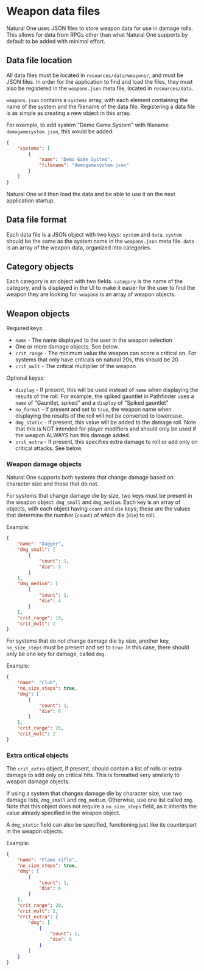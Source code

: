 # Weapon data files

Natural One uses JSON files to store weapon data for use in damage rolls. This allows for data from RPGs
other than what Natural One supports by default to be added with minimal effort.

## Data file location

All data files must be located in `resources/data/weapons/`, and must be JSON files. In order for the
application to find and load the files, they must also be registered in the `weapons.json` meta file,
located in `resources/data`. 

`weapons.json` contains a `systems` array, with each element containing the name of the system and the
filename of the data file. Registering a data file is as simple as creating a new object in this array.

For example, to add system "Demo Game System" with filename `demogamesystem.json`, this would be added:

```json
{
    "systems": [
        {
            "name": "Demo Game System",
            "filename": "demogamesystem.json"
        }
    ]
}
```

Natural One will then load the data and be able to use it on the next application startup.

## Data file format

Each data file is a JSON object with two keys: `system` and `data`. `system` should be the same as the
system name in the `weapons.json` meta file. `data` is an array of the weapon data, organized into
categories.

## Category objects

Each category is an object with two fields. `category` is the name of the category, and is displayed
in the UI to make it easier for the user to find the weapon they are looking for. `weapons` is an array
of weapon objects.

## Weapon objects

Required keys:
* `name` - The name displayed to the user in the weapon selection
* One or more damage objects. See below.
* `crit_range` - The minimum value the weapon can score a critical on. For systems that only have
  criticals on natural 20s, this should be 20
* `crit_mult` - The critical multiplier of the weapon

Optional keyss:
* `display` - If present, this will be used instead of `name` when displaying the results of the roll. 
  For example, the spiked gauntlet in Pathfinder uses a `name` of "Gauntlet, spiked" and a `display` of
  "Spiked gauntlet"
* `no_format` - If present and set to `true`, the weapon name when displaying the results of the roll
  will not be converted to lowercase.
* `dmg_static` - If present, this value will be added to the damage roll. Note that this is NOT intended
  for player modifiers and should only be used if the weapon ALWAYS has this damage added.
* `crit_extra` - If present, this specifies extra damage to roll or add only on critical attacks. See
  below.

### Weapon damage objects

Natural One supports both systems that change damage based on character size and those that do not.

For systems that change damage die by size, two keys must be present in the weapon object: `dmg_small`
and `dmg_medium`. Each key is an array of objects, with each object having `count` and `die` keys; these
are the values that determine the number (`count`) of which die (`die`) to roll.

Example:
```json
{
    "name": "Dagger",
    "dmg_small": [
        {
            "count": 1,
            "die": 3
        }
    ],
    "dmg_medium": [
        {
            "count": 1,
            "die": 4
        }
    ],
    "crit_range": 19,
    "crit_mult": 2
}
```

For systems that do not change damage die by size, another key, `no_size_steps` must be present and set
to `true`. In this case, there should only be one key for damage, called `dmg`.

Example:
```json
{
    "name": "Club",
    "no_size_steps": true,
    "dmg": [
        {
            "count": 1,
            "die": 6
        }
    ],
    "crit_range": 20,
    "crit_mult": 2
}
```


### Extra critical objects

The `crit_extra` object, if present, should contain a list of rolls or extra damage to add only on
critical hits. This is formatted very similarly to weapon damage objects.

If using a system that changes damage die by character size, use two damage lists, `dmg_small` and
`dmg_medium`. Otherwise, use one list called `dmg`. Note that this object does not require a
`no_size_steps` field, as it inherits the value already specified in the weapon object.

A `dmg_static` field can also be specified, functioning just like its counterpart in the weapon 
objects.

Example:
```json
{
    "name": "Flame rifle",
    "no_size_steps": true,
    "dmg": [
        {
            "count": 1,
            "die": 6
        }
    ],
    "crit_range": 20,
    "crit_mult": 2,
    "crit_extra": {
        "dmg": [
            {
                "count": 1,
                "die": 6
            }
        ]
    }
}
```